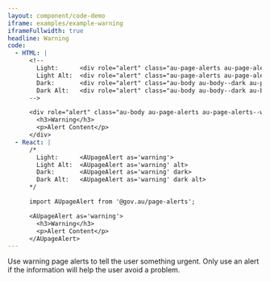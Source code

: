 ```yaml
---
layout: component/code-demo
iframe: examples/example-warning
iframeFullwidth: true
headline: Warning
code:
  - HTML: |
      <!--
        Light:      <div role="alert" class="au-page-alerts au-page-alerts--warning">
        Light Alt:  <div role="alert" class="au-page-alerts au-page-alerts--warning au-page-alerts--alt">
        Dark:       <div role="alert" class="au-body au-body--dark au-page-alerts au-page-alerts--warning au-page-alerts--dark >
        Dark Alt:   <div role="alert" class="au-body au-body--dark au-body--alt au-page-alerts au-page-alerts--warning au-page-alerts--dark au-page-alerts--alt">
      -->

      <div role="alert" class="au-body au-page-alerts au-page-alerts--warning">
        <h3>Warning</h3>
        <p>Alert Content</p>
      </div>
  - React: |
      /*
        Light:      <AUpageAlert as='warning'>
        Light Alt:  <AUpageAlert as='warning' alt>
        Dark:       <AUpageAlert as='warning' dark>
        Dark Alt:   <AUpageAlert as='warning' dark alt>
      */

      import AUpageAlert from '@gov.au/page-alerts';

      <AUpageAlert as='warning'>
        <h3>Warning</h3>
        <p>Alert Content</p>
      </AUpageAlert>
---
```


Use warning page alerts to tell the user something urgent. Only use an alert if
the information will help the user avoid a problem.
